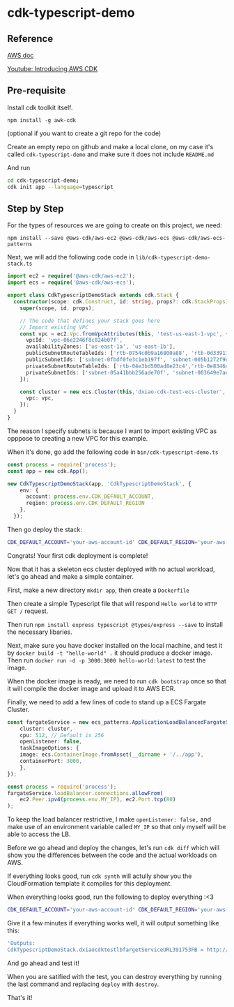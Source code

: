 # cdk-typescript-demo

## Reference

[AWS doc](https://docs.aws.amazon.com/cdk/latest/guide/ecs_example.html)

[Youtube: Introducing AWS CDK](https://youtu.be/bz4jTx4v-l8)

## Pre-requisite

Install cdk toolkit itself.

```
npm install -g awk-cdk
```

(optional if you want to create a git repo for the code)

Create an empty repo on github and make a local clone, on my case it's called `cdk-typescript-demo` and make sure it does not include `README.md`

And run

```bash
cd cdk-typescript-demo;
cdk init app --language=typescript
```

## Step by Step

For the types of resources we are going to create on this project, we need:

```
npm install --save @aws-cdk/aws-ec2 @aws-cdk/aws-ecs @aws-cdk/aws-ecs-patterns
```

Next, we will add the following code code in `lib/cdk-typescript-demo-stack.ts`

```ts
import ec2 = require('@aws-cdk/aws-ec2');
import ecs = require('@aws-cdk/aws-ecs');

export class CdkTypescriptDemoStack extends cdk.Stack {
  constructor(scope: cdk.Construct, id: string, props?: cdk.StackProps) {
    super(scope, id, props);

    // The code that defines your stack goes here
    // Import existing VPC
    const vpc = ec2.Vpc.fromVpcAttributes(this, 'test-us-east-1-vpc', {
      vpcId: 'vpc-06e2246f8c824b07f',
      availabilityZones: ['us-east-1a', 'us-east-1b'],
      publicSubnetRouteTableIds: ['rtb-0754c0b9a16800a88', 'rtb-0d33917bf17f51c5c'],
      publicSubnetIds: ['subnet-0fbdf0fe3c1eb197f', 'subnet-005b1272f9d18caf2'],
      privateSubnetRouteTableIds: ['rtb-04e3bd500ad8e23c4','rtb-0e8346d8fde14f831'],
      privateSubnetIds: ['subnet-05a41bbb256ade70f', 'subnet-003649e7ae9af838b'],
    });

    const cluster = new ecs.Cluster(this,'dxiao-cdk-test-ecs-cluster', {
      vpc: vpc,
    });
  }
}

```

The reason I specify subnets is because I want to import existing VPC as opppose to creating a new VPC for this example.

When it's done, go add the following code in `bin/cdk-typescript-demo.ts`

```ts
const process = require('process');
const app = new cdk.App();

new CdkTypescriptDemoStack(app, 'CdkTypescriptDemoStack', {
    env: {
      account: process.env.CDK_DEFAULT_ACCOUNT, 
      region: process.env.CDK_DEFAULT_REGION
    },
  });
```

Then go deploy the stack:

```bash
CDK_DEFAULT_ACCOUNT='your-aws-account-id' CDK_DEFAULT_REGION='your-aws-region' cdk deploy --profile 'your-aws-profile-name'
```

Congrats! Your first cdk deployment is complete!

Now that it has a skeleton ecs cluster deployed with no actual workload, let's go ahead and make a simple container.

First, make a new directory `mkdir app`, then create a `Dockerfile`

Then create a simple Typescript file that will respond `Hello world` to `HTTP GET /` request.

Then run `npm install express typescript @types/express --save` to install the necessary libaries.

Next, make sure you have docker installed on the local machine, and test it by `docker build -t "hello-world" .` it should produce a docker image. Then run `docker run -d -p 3000:3000 hello-world:latest` to test the image.

When the docker image is ready, we need to run `cdk bootstrap` once so that it will compile the docker image and upload it to AWS ECR.

Finally, we need to add a few lines of code to stand up a ECS Fargate Cluster.

```ts
const fargateService = new ecs_patterns.ApplicationLoadBalancedFargateService(this, 'dxiao-cdk-test-lb-farget', {
    cluster: cluster,
    cpu: 512, // Default is 256
    openListener: false,
    taskImageOptions: {
    image: ecs.ContainerImage.fromAsset(__dirname + '/../app'),
    containerPort: 3000,
    },
});

const process = require('process');
fargateService.loadBalancer.connections.allowFrom(
    ec2.Peer.ipv4(process.env.MY_IP), ec2.Port.tcp(80)
);
```

To keep the load balancer restrictive, I make `openListener: false,` and make use of an environment variable called `MY_IP` so that only myself will be able to access the LB.

Before we go ahead and deploy the changes, let's run `cdk diff` which will show you the differences between the code and the actual workloads on AWS.

If everything looks good, run `cdk synth` will actully show you the CloudFormation template it compiles for this deployment.

When everything looks good, run the following to deploy everything :<3

```bash
CDK_DEFAULT_ACCOUNT='your-aws-account-id' CDK_DEFAULT_REGION='your-aws-region' MY_IP='your-public-ip-address/32' cdk --profile 'your-aws-profile-name' deploy --tags Billing='billing-me' --tags Owner='my-name'
```

Give it a few minutes if everything works well, it will output something like this:

```bash
'Outputs:
CdkTypescriptDemoStack.dxiaocdktestlbfargetServiceURL391753FB = http://CdkTy-dxiao-1XYVV05TTDT5-419211149.us-east-1.elb.amazonaws.com
```

And go ahead and test it!

When you are satified with the test, you can destroy everything by running the last command and replacing `deploy` with `destroy`. 

That's it!
